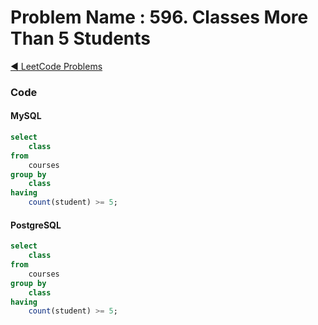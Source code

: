 # Problem Name : 596. Classes More Than 5 Students

[:arrow_backward: LeetCode Problems](../README.md)

### Code

#### MySQL

```sql
select
    class
from
    courses
group by
    class
having
    count(student) >= 5;
```

#### PostgreSQL

```sql
select
    class
from
    courses
group by
    class
having
    count(student) >= 5;
```